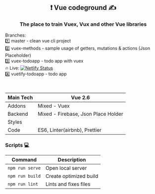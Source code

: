 
<h2 align="center"> ❗️ Vue codeground ✍️</h2>

<h3 align="center">
The place to train Vuex, Vux and other Vue libraries  </h3>

<!-- <h3 align="center"></h3> -->

Branches:  
1️⃣ master - clean vue cli project  
2️⃣ vuex-methods - sample usage of getters, mutations & actions (Json Placeholder)  
3️⃣ vuex-todoapp - todo app with vuex  
🔥 Live: [![Netlify Status](https://api.netlify.com/api/v1/badges/a7a42342-0c25-48fb-a3d7-961ae3192452/deploy-status)](https://elegant-thompson-924167.netlify.app)  
4️⃣ vuetify-todoapp - todo app

<br>

| Main Tech | Vue 2.6                            |
| --------- | ---------------------------------- |
| Addons    | Mixed - Vuex                       |
| Backend   | Mixed - Firebase, Json Place Holder|
| Styles    |                                    |
| Code      | ES6, Linter(airbnb), Prettier      |

### Scripts 💻

| Command         | Description            |
| --------------- | ---------------------- |
| `npm run serve` | Open local server      |
| `npm run build` | Create optimized build |
| `npm run lint`  | Lints and fixes files |

<!-- ### Live 📍

[![Netlify Status](https://api.netlify.com/api/v1/badges/4daccdf8-92f8-46b5-b5ef-491df8d79a93/deploy-status)](https://kind-jang-cea1ac.netlify.app) -->
